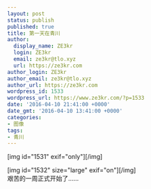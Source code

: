 ```yaml
---
layout: post
status: publish
published: true
title: 第一天在青川
author:
  display_name: ZE3kr
  login: ZE3kr
  email: ze3kr@tlo.xyz
  url: https://ze3kr.com
author_login: ZE3kr
author_email: ze3kr@tlo.xyz
author_url: https://ze3kr.com
wordpress_id: 1533
wordpress_url: https://www.ze3kr.com/?p=1533
date: '2016-04-10 21:41:00 +0000'
date_gmt: '2016-04-10 13:41:00 +0000'
categories:
- 图像
tags:
- 青川
---
```

<p>[img id="1531" exif="only"][/img]</p>
<p>[img id="1532" size="large" exif="on"][/img]<br />
艰苦的一周正式开始了……</p>
